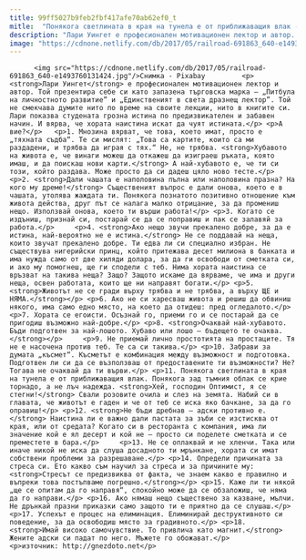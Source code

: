 ```yaml
---
title: 99ff5027b9feb2fbf417afe70ab62ef0_t
mitle:  "Понякога светлината в края на тунела е от приближаващия влак - 18 мисли за събуждане от Лари Уингет"
description: "Лари Уингeт е професионален мотивационен лектор и автор. Той презентира себе си като запазена търговска марка – „Питбула на личностното развитие” и „Единственият в света дразнещ лектор”. Той не смекчава думите нито по време на своите лекции, нито в книгите си. Лари показва студената грозна истина по предизвикателен и забавен начин. И вярва, че хората наистина …"
image: "https://cdnone.netlify.com/db/2017/05/railroad-691863_640-e1493760131424.jpg"
---
```


          <img src="https://cdnone.netlify.com/db/2017/05/railroad-691863_640-e1493760131424.jpg"/>Снимка - Pixabay         <p><strong>Лари Уингeт</strong> е професионален мотивационен лектор и автор. Той презентира себе си като запазена търговска марка – „Питбула на личностното развитие” и „Единственият в света дразнещ лектор”. Той не смекчава думите нито по време на своите лекции, нито в книгите си. Лари показва студената грозна истина по предизвикателен и забавен начин. И вярва, че хората наистина искат да чуят истината.</p> <p>А вие?</p>   <p>1. Мнозина вярват, че това, което имат, просто е „тяхната съдба“. Те си мислят: „Това са картите, които са ми раздадени, и трябва да играя с тях.“ Не, не трябва. <strong>Хубавото на живота е, че винаги можеш да откажеш да изиграеш ръката, която имаш, и да поискаш нови карти.</strong> А най-хубавото е, че ти си този, който раздава. Може просто да си дадеш цяло ново тесте.</p> <p>2. <strong>Дали чашата е наполовина пълна или наполовина празна? На кого му дреме!</strong> Същественият въпрос е дали онова, което е в чашата, утолява жаждата ти. Понякога познатото позитивно отношение към живота действа, друг път се налага малко отрицание, за да промениш нещо. Използвай онова, което ти върши работа!</p> <p>3. Когато се издъниш, признай си, постарай се да се поправиш и пак се залавяй за работа.</p>     <p>4. <strong>Ако нещо звучи прекалено добре, за да е истина, най-вероятно не е истина.</strong> Не се поддавай на неща, които звучат прекалено добре. Ти едва ли си специално избран. Не съществува нигерийски принц, който притежава десет милиона в банката и има нужда само от две хиляди долара, за да ги освободи от сметката си, и ако му помогнеш, ще ги сподели с теб. Нима хората наистина се връзват на такива неща? Защо? Защото искаме да вярваме, че има и други неща, освен работата, които ще ни направят богати.</p> <p>5. <strong>Животът не се гради върху трябва и не трябва, а върху ЩЕ и НЯМА.</strong></p> <p>6. Ако не си харесваш живота и решиш да обвиниш някого, има само едно място, на което да отидеш: пред огледалото.</p> <p>7. Хората се егоисти. Осъзнай го, приеми го и се постарай да се пригодиш възможно най-добре.</p> <p>8. <strong>Очаквай най-хубавото. Бъди подготвен за най-лошото. Хубаво или лошо – бъдещето те очаква.</strong></p>     <p>9. Не приемай лично простотията на простаците. Тя не е насочена против теб. Те са си такива.</p> <p>10. Забрави за думата „късмет“. Късметът е комбинация между възможност и подготовка. Подготвен ли си да се възползваш от предоставените ти възможности? Не? Тогава не очаквай да ти върви.</p> <p>11. Понякога светлината в края на тунела е от приближаващия влак. Понякога зад тъмния облак се крие торнадо, а не лъч надежда. <strong>Хей, господин Оптимист, я се стегни!</strong> Свали розовите очила и слез на земята. Набий си в главата, че животът е гаден и че от теб се иска яко бачкане, за да го оправиш!</p> <p>12. <strong>Не бъди дребнав – адски противно е.</strong> Наистина ли е важно дали пастата за зъби се изстисква от края, или от средата? Когато си в ресторанта с компания, има ли значение кой е ял десерт и кой не – просто си поделете сметката и се преместете в бара.</p>     <p>13. Не се оплаквай и не хленчи. Така или иначе никой не иска да слуша досадното ти мрънкане, хората си имат собствени проблеми за разрешаване.</p> <p>14. Определи причината за стреса си. Ето какво съм научил за стреса и за причините му: <strong>Стресът се предизвиква от факта, че знаем какво е правилно и въпреки това постъпваме погрешно.</strong></p> <p>15. Каже ли ти някой „ще се опитам да го направя“, спокойно може да се обзаложиш, че няма да го направи.</p> <p>16. Ако нямаш нещо съществено за казване, мълчи. Не дрънкай празни приказки само защото ти е приятно да се слушаш.</p> <p>17. Успехът е процес на елиминация. Елиминирай деструктивното си поведение, за да освободиш място за градивното.</p> <p>18. <strong>Имай високо самочувствие. То привлича като магнит.</strong> Жените адски си падат по него. Мъжете го обожават.</p> <p>източник: http://gnezdoto.net</p>         